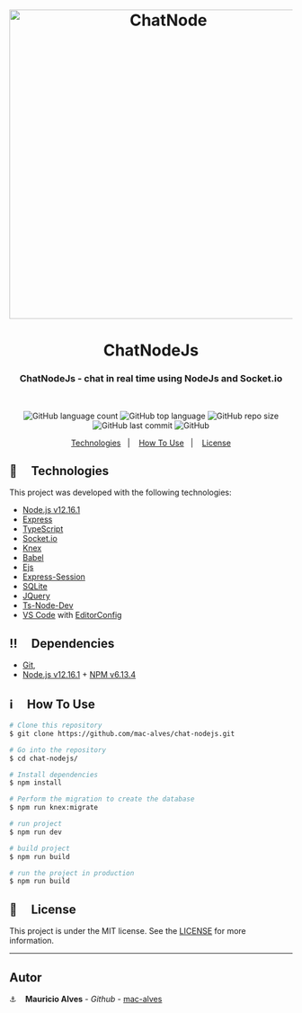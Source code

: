 <h1 align="center">
  <img wi alt="ChatNode" width="550" src="https://res.cloudinary.com/dpf7e7tpc/image/upload/v1592875130/projetos/chatnode_sat1zi.gif" />
</h1>

<h1 align="center">
  ChatNodeJs
</h1>
<h3 align="center">ChatNodeJs - chat in real time using NodeJs and Socket.io</h3>
<br/>
<p align="center">

  <img alt="GitHub language count" src="https://img.shields.io/github/languages/count/mac-alves/chat-nodejs">

  <img alt="GitHub top language" src="https://img.shields.io/github/languages/top/mac-alves/chat-nodejs">

  <img alt="GitHub repo size" src="https://img.shields.io/github/repo-size/mac-alves/chat-nodejs">

  <img alt="GitHub last commit" src="https://img.shields.io/github/last-commit/mac-alves/chat-nodejs">

  <img alt="GitHub" src="https://img.shields.io/github/license/mac-alves/chat-nodejs">
</p>

<p align="center">
  <a href="#rocket-technologies">Technologies</a>&nbsp;&nbsp;&nbsp;|&nbsp;&nbsp;&nbsp;
  <a href="#information_source-how-to-use">How To Use</a>&nbsp;&nbsp;&nbsp;|&nbsp;&nbsp;&nbsp;
  <a href="#memo-license">License</a>
</p>

## :rocket: &nbsp;&nbsp;&nbsp; Technologies

This project was developed with the following technologies:


-  [Node.js v12.16.1][nodejs]
-  [Express](https://expressjs.com/pt-br/)
-  [TypeScript](https://www.typescriptlang.org/)
-  [Socket.io](https://socket.io/)
-  [Knex](http://knexjs.org/)
-  [Babel](https://babeljs.io/)
-  [Ejs](https://ejs.co/)
-  [Express-Session](https://github.com/expressjs/session)
-  [SQLite](https://www.sqlite.org/index.html)
-  [JQuery](https://jquery.com/)
-  [Ts-Node-Dev](https://github.com/whitecolor/ts-node-dev)
-  [VS Code][vc] with [EditorConfig][vceditconfig]

## :bangbang: &nbsp;&nbsp;&nbsp; Dependencies
- [Git](https://git-scm.com),
- [Node.js v12.16.1][nodejs] + [NPM v6.13.4][npm]

## :information_source: &nbsp;&nbsp;&nbsp; How To Use

```bash
# Clone this repository
$ git clone https://github.com/mac-alves/chat-nodejs.git

# Go into the repository
$ cd chat-nodejs/

# Install dependencies
$ npm install

# Perform the migration to create the database
$ npm run knex:migrate 

# run project
$ npm run dev

# build project
$ npm run build

# run the project in production
$ npm run build
```

## :memo: &nbsp;&nbsp;&nbsp; License
This project is under the MIT license. See the [LICENSE](https://github.com/mac-alves/chat-nodejs/blob/master/LICENSE) for more information.

---

## Autor

:anchor: &nbsp;&nbsp; **Mauricio Alves** - *Github* - [mac-alves](https://github.com/mac-alves)


[nodejs]: https://nodejs.org/
[npm]: https://www.npmjs.com/
[vc]: https://code.visualstudio.com/
[vceditconfig]: https://marketplace.visualstudio.com/items?itemName=EditorConfig.EditorConfig
[vceslint]: https://marketplace.visualstudio.com/items?itemName=dbaeumer.vscode-eslint

